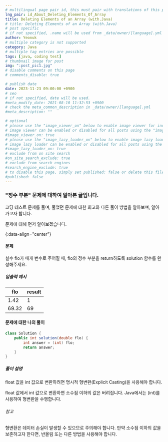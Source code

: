 ```yaml
---
# multilingual page pair id, this must pair with translations of this page. (This name must be unique)
lng_pair: id_About_Deleting_Elements_Of_Array
title: Deleting Elements of an Array (with.Java)
# title: Deleting Elements of an Array (with.Java)
# post specific
# if not specified, .name will be used from _data/owner/[language].yml
author: Yeonuk
# multiple category is not supported
category: Java
# multiple tag entries are possible
tags: [java, coding test]
# thumbnail image for post
img: ":post_pic1.jpg"
# disable comments on this page
# comments_disable: true

# publish date
date: 2023-11-23 09:00:00 +0900
# seo
# if not specified, date will be used.
#meta_modify_date: 2021-08-10 11:32:53 +0900
# check the meta_common_description in _data/owner/[language].yml
#meta_description: ""

# optional
# please use the "image_viewer_on" below to enable image viewer for individual pages or posts (_posts/ or [language]/_posts folders).
# image viewer can be enabled or disabled for all posts using the "image_viewer_posts: true" setting in _data/conf/main.yml.
#image_viewer_on: true
# please use the "image_lazy_loader_on" below to enable image lazy loader for individual pages or posts (_posts/ or [language]/_posts folders).
# image lazy loader can be enabled or disabled for all posts using the "image_lazy_loader_posts: true" setting in _data/conf/main.yml.
#image_lazy_loader_on: true
# exclude from on site search
#on_site_search_exclude: true
# exclude from search engines
#search_engine_exclude: true
# to disable this page, simply set published: false or delete this file
#published: false
---
```


<!-- outline-start -->

### "정수 부분" 문제에 대하여 알아본 글입니다.

코딩 테스트 문제를 풀며, 풀었던 문제에 대한 회고와 다른 풀이 방법을 알아보며, 알아가고자 합니다.

문제에 대해 먼저 알아보겠습니다.

{:data-align="center"}

<!-- outline-end -->

#### 문제

실수 flo가 매개 변수로 주어질 때, flo의 정수 부분을 return하도록 solution 함수를 완성해주세요.

##### 입출력 예시

| flo   | result |
| ----- | ------ |
| 1.42  | 1      |
| 69.32 | 69     |

#### 문제에 대한 나의 풀이

```java
class Solution {
    public int solution(double flo) {
        int answer = (int) flo;
        return answer;
    }
}
```

##### 풀이 설명

float 값을 int 값으로 변환하려면 명시적 형변환(Explicit Casting)을 사용해야 합니다.

float 값에서 int 값으로 변환하면 소수점 이하의 값은 버려집니다. Java에서는 (int)를 사용하여 형변환을 수행합니다.

###### 참고

형변환은 데이터 손실이 발생할 수 있으므로 주의해야 합니다. 만약 소수점 이하의 값을 보존하고자 한다면, 반올림 또는 다른 방법을 사용해야 합니다.
